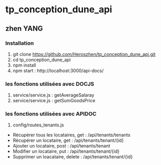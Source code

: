 # tp_conception_dune_api
## zhen YANG

### Installation
1. git clone https://github.com/Heroszhen/tp_conception_dune_api.git
2. cd tp_conception_dune_api
3. npm install
4. npm start : http://localhost:3000/api-docs/

### les fonctions utilisées avec DOCJS
1. service/service.js : getAverageSalaray
2. service/service.js : getSumGoodsPrice

### les fonctions utilisées avec APIDOC
1. config/routes_tenants.js
- Récupérer tous les locataires, get : /api/tenants/tenants
- Récupérer un locataire, get : /api/tenants/tenant/{id}
- Ajouter un locataire, post : /api/tenants/tenant
- Modifier un locataire, put : /api/tenants/tenant/{id}
- Supprimer un loacataire, delete : /api/tenants/tenant/{id}